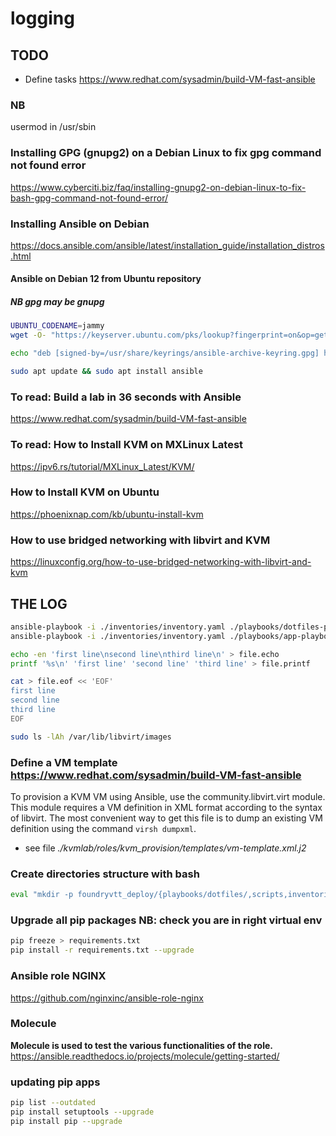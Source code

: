 # logging

## TODO

- Define tasks <https://www.redhat.com/sysadmin/build-VM-fast-ansible>

### NB

usermod in /usr/sbin

### Installing GPG (gnupg2) on a Debian Linux to fix gpg command not found error

<https://www.cyberciti.biz/faq/installing-gnupg2-on-debian-linux-to-fix-bash-gpg-command-not-found-error/>

### Installing Ansible on Debian

<https://docs.ansible.com/ansible/latest/installation_guide/installation_distros.html>

#### Ansible on Debian 12 from Ubuntu repository

##### NB gpg may be gnupg

```bash
UBUNTU_CODENAME=jammy
wget -O- "https://keyserver.ubuntu.com/pks/lookup?fingerprint=on&op=get&search=0x6125E2A8C77F2818FB7BD15B93C4A3FD7BB9C367" | sudo gpg --dearmour -o /usr/share/keyrings/ansible-archive-keyring.gpg

echo "deb [signed-by=/usr/share/keyrings/ansible-archive-keyring.gpg] http://ppa.launchpad.net/ansible/ansible/ubuntu $UBUNTU_CODENAME main" | sudo tee /etc/apt/sources.list.d/ansible.list

sudo apt update && sudo apt install ansible
```

### To read: Build a lab in 36 seconds with Ansible

<https://www.redhat.com/sysadmin/build-VM-fast-ansible>

### To read: How to Install KVM on MXLinux Latest

<https://ipv6.rs/tutorial/MXLinux_Latest/KVM/>

### How to Install KVM on Ubuntu

<https://phoenixnap.com/kb/ubuntu-install-kvm>

### How to use bridged networking with libvirt and KVM

<https://linuxconfig.org/how-to-use-bridged-networking-with-libvirt-and-kvm>

## THE LOG

```bash
ansible-playbook -i ./inventories/inventory.yaml ./playbooks/dotfiles-playbook.yaml --check
ansible-playbook -i ./inventories/inventory.yaml ./playbooks/app-playbook.yaml --become-password-file secure_key
```

```bash
echo -en 'first line\nsecond line\nthird line\n' > file.echo
printf '%s\n' 'first line' 'second line' 'third line' > file.printf
```

```bash
cat > file.eof << 'EOF'
first line
second line
third line
EOF
```

```bash
sudo ls -lAh /var/lib/libvirt/images
```

### Define a VM template <https://www.redhat.com/sysadmin/build-VM-fast-ansible>

To provision a KVM VM using Ansible, use the community.libvirt.virt module. This module requires a VM definition in XML format according to the syntax of libvirt. The most convenient way to get this file is to dump an existing VM definition using the command `virsh dumpxml`.

- see file *./kvmlab/roles/kvm_provision/templates/vm-template.xml.j2*

### Create directories structure with bash

```bash
eval "mkdir -p foundryvtt_deploy/{playbooks/dotfiles/,scripts,inventories}"
```

### Upgrade all pip packages NB: check you are in right virtual env

```bash
pip freeze > requirements.txt
pip install -r requirements.txt --upgrade

```

### Ansible role NGINX

<https://github.com/nginxinc/ansible-role-nginx>

### Molecule

**Molecule is used to test the various functionalities of the role.**
<https://ansible.readthedocs.io/projects/molecule/getting-started/>

### updating pip apps

```bash
pip list --outdated
pip install setuptools --upgrade
pip install pip --upgrade
```
